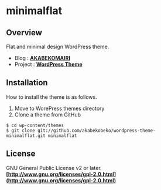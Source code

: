 # minimalflat

## Overview

Flat and minimal design WordPress theme.

- Blog : **[AKABEKOMAIRI](http://akabeko.me/blog/ "AKABEKOMAIRI")**
- Project : **[WordPress Theme](http://akabeko.me/projects/projects/wordpress-theme/ "WordPress Theme")**

## Installation

How to install the theme is as follows.

1. Move to WorePress themes directory
2. Clone a theme from GitHub

```
$ cd wp-content/themes
$ git clone git://github.com/akabekobeko/wordpress-theme-minimalflat.git minimalflat 
```

## License

GNU General Public License v2 or later.  
**[http://www.gnu.org/licenses/gpl-2.0.html](http://www.gnu.org/licenses/gpl-2.0.html)**
